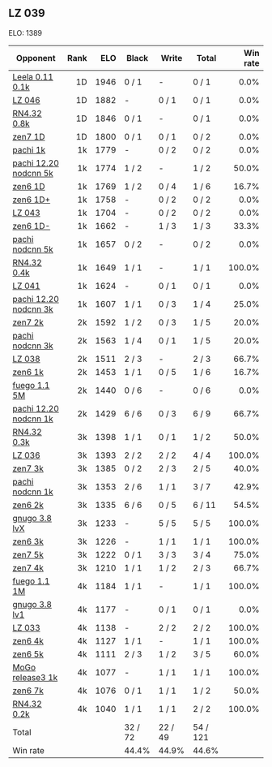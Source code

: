 ## LZ 039 ##

ELO: 1389

Opponent | Rank | ELO | Black | Write | Total | Win rate
---------|-----:|----:|-------|-------|-------|-------:
[Leela 0.11 0.1k](Leela%200.11%200.1k.md) | 1D | 1946 | 0 / 1 | - | 0 / 1 | 0.0%
[LZ 046](LZ%20046.md) | 1D | 1882 | - | 0 / 1 | 0 / 1 | 0.0%
[RN4.32 0.8k](RN4.32%200.8k.md) | 1D | 1846 | 0 / 1 | - | 0 / 1 | 0.0%
[zen7 1D](zen7%201D.md) | 1D | 1800 | 0 / 1 | 0 / 1 | 0 / 2 | 0.0%
[pachi 1k](pachi%201k.md) | 1k | 1779 | - | 0 / 2 | 0 / 2 | 0.0%
[pachi 12.20 nodcnn 5k](pachi%2012.20%20nodcnn%205k.md) | 1k | 1774 | 1 / 2 | - | 1 / 2 | 50.0%
[zen6 1D](zen6%201D.md) | 1k | 1769 | 1 / 2 | 0 / 4 | 1 / 6 | 16.7%
[zen6 1D+](zen6%201D+.md) | 1k | 1758 | - | 0 / 2 | 0 / 2 | 0.0%
[LZ 043](LZ%20043.md) | 1k | 1704 | - | 0 / 2 | 0 / 2 | 0.0%
[zen6 1D-](zen6%201D-.md) | 1k | 1662 | - | 1 / 3 | 1 / 3 | 33.3%
[pachi nodcnn 5k](pachi%20nodcnn%205k.md) | 1k | 1657 | 0 / 2 | - | 0 / 2 | 0.0%
[RN4.32 0.4k](RN4.32%200.4k.md) | 1k | 1649 | 1 / 1 | - | 1 / 1 | 100.0%
[LZ 041](LZ%20041.md) | 1k | 1624 | - | 0 / 1 | 0 / 1 | 0.0%
[pachi 12.20 nodcnn 3k](pachi%2012.20%20nodcnn%203k.md) | 1k | 1607 | 1 / 1 | 0 / 3 | 1 / 4 | 25.0%
[zen7 2k](zen7%202k.md) | 2k | 1592 | 1 / 2 | 0 / 3 | 1 / 5 | 20.0%
[pachi nodcnn 3k](pachi%20nodcnn%203k.md) | 2k | 1563 | 1 / 4 | 0 / 1 | 1 / 5 | 20.0%
[LZ 038](LZ%20038.md) | 2k | 1511 | 2 / 3 | - | 2 / 3 | 66.7%
[zen6 1k](zen6%201k.md) | 2k | 1453 | 1 / 1 | 0 / 5 | 1 / 6 | 16.7%
[fuego 1.1 5M](fuego%201.1%205M.md) | 2k | 1440 | 0 / 6 | - | 0 / 6 | 0.0%
[pachi 12.20 nodcnn 1k](pachi%2012.20%20nodcnn%201k.md) | 2k | 1429 | 6 / 6 | 0 / 3 | 6 / 9 | 66.7%
[RN4.32 0.3k](RN4.32%200.3k.md) | 3k | 1398 | 1 / 1 | 0 / 1 | 1 / 2 | 50.0%
[LZ 036](LZ%20036.md) | 3k | 1393 | 2 / 2 | 2 / 2 | 4 / 4 | 100.0%
[zen7 3k](zen7%203k.md) | 3k | 1385 | 0 / 2 | 2 / 3 | 2 / 5 | 40.0%
[pachi nodcnn 1k](pachi%20nodcnn%201k.md) | 3k | 1353 | 2 / 6 | 1 / 1 | 3 / 7 | 42.9%
[zen6 2k](zen6%202k.md) | 3k | 1335 | 6 / 6 | 0 / 5 | 6 / 11 | 54.5%
[gnugo 3.8 lvX](gnugo%203.8%20lvX.md) | 3k | 1233 | - | 5 / 5 | 5 / 5 | 100.0%
[zen6 3k](zen6%203k.md) | 3k | 1226 | - | 1 / 1 | 1 / 1 | 100.0%
[zen7 5k](zen7%205k.md) | 3k | 1222 | 0 / 1 | 3 / 3 | 3 / 4 | 75.0%
[zen7 4k](zen7%204k.md) | 3k | 1210 | 1 / 1 | 1 / 2 | 2 / 3 | 66.7%
[fuego 1.1 1M](fuego%201.1%201M.md) | 4k | 1184 | 1 / 1 | - | 1 / 1 | 100.0%
[gnugo 3.8 lv1](gnugo%203.8%20lv1.md) | 4k | 1177 | - | 0 / 1 | 0 / 1 | 0.0%
[LZ 033](LZ%20033.md) | 4k | 1138 | - | 2 / 2 | 2 / 2 | 100.0%
[zen6 4k](zen6%204k.md) | 4k | 1127 | 1 / 1 | - | 1 / 1 | 100.0%
[zen6 5k](zen6%205k.md) | 4k | 1111 | 2 / 3 | 1 / 2 | 3 / 5 | 60.0%
[MoGo release3 1k](MoGo%20release3%201k.md) | 4k | 1077 | - | 1 / 1 | 1 / 1 | 100.0%
[zen6 7k](zen6%207k.md) | 4k | 1076 | 0 / 1 | 1 / 1 | 1 / 2 | 50.0%
[RN4.32 0.2k](RN4.32%200.2k.md) | 4k | 1040 | 1 / 1 | 1 / 1 | 2 / 2 | 100.0%
Total | | | 32 / 72 | 22 / 49 | 54 / 121 | 
Win rate| | | 44.4% | 44.9% | 44.6% | 
